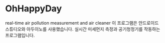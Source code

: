 # OhHappyDay
real-time air pollution measurement and air cleaner
이 프로그램은 안드로이드 스튜디오와 아두이노를 사용했습니다.
실시간 미세먼지 측정과 공기청정기를 작동하는 프로그램입니다.
